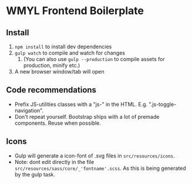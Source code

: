 WMYL Frontend Boilerplate
=================

## Install
1. `npm install` to install dev dependencies
2. `gulp watch` to compile and watch for changes
    1. (You can also use `gulp --production` to compile assets for production, minify etc.)
3. A new browser window/tab will open

## Code recommendations
* Prefix JS-utilities classes with a "js-" in the HTML. E.g. ".js-toggle-navigation".
* Don't repeat yourself. Bootstrap ships with a lot of premade components. Reuse when possible.

## Icons
* Gulp will generate a icon-font of .svg files in `src/resources/icons`.
* Note: dont edit directly in the file `src/resources/sass/core/_'fontname'.scss`. As this is being generated by the gulp task.